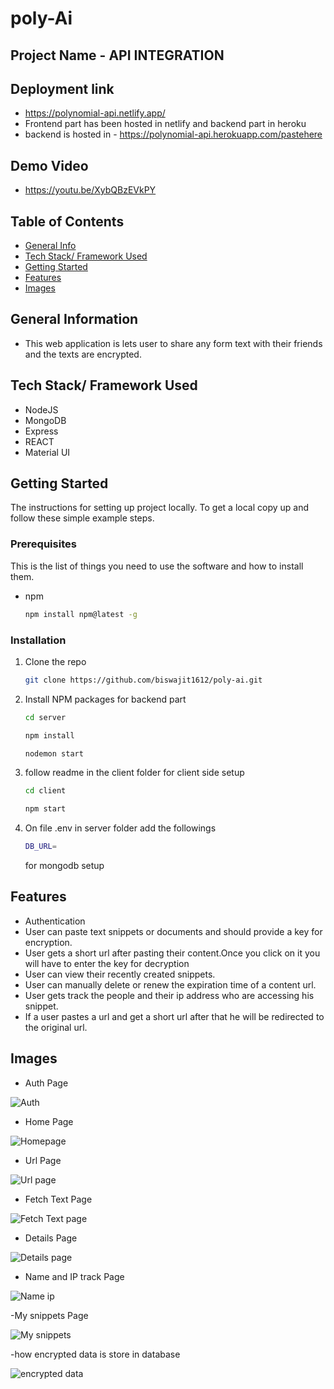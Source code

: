 # poly-Ai
## Project Name - API INTEGRATION

## Deployment link
- https://polynomial-api.netlify.app/
- Frontend part has been hosted in netlify and backend part in heroku
- backend is hosted in - https://polynomial-api.herokuapp.com/pastehere

## Demo Video

- https://youtu.be/XybQBzEVkPY

## Table of Contents

- [General Info](#general-information)
- [Tech Stack/ Framework Used](#tech-stack/-framework-used)
- [Getting Started](#Getting-Started)
- [Features](#features)
- [Images](#images)

## General Information

- This web application is lets user to share any form text with their friends and the texts are encrypted.

## Tech Stack/ Framework Used

- NodeJS
- MongoDB
- Express
- REACT
- Material UI

## Getting Started

The instructions for setting up project locally.
To get a local copy up and follow these simple example steps.

### Prerequisites

This is the list of things you need to use the software and how to install them.

- npm
  ```sh
  npm install npm@latest -g
  ```

### Installation

1. Clone the repo
   ```sh
   git clone https://github.com/biswajit1612/poly-ai.git
   ```
2. Install NPM packages for backend part

   ```sh
   cd server
   ```

   ```sh
   npm install
   ```

   ```sh
   nodemon start
   ```

3. follow readme in the client folder for client side setup

   ```sh
   cd client
   ```
   ```sh
   npm start
   ```

4. On file .env in server folder add the followings
   ```sh
   DB_URL=
   ```
   for mongodb setup

## Features
- Authentication
- User can paste text snippets or documents and should provide a key for encryption.
- User gets a short url after pasting their content.Once you click on it you will have to enter the key for decryption
- User can view their recently created snippets.
- User can manually delete or renew the expiration time of a content url.
- User gets track the people and their ip address who are accessing his snippet.
- If a user pastes a url and get a short url after that he will be redirected to the original url.

## Images

- Auth Page

![Auth](https://user-images.githubusercontent.com/66401984/154605250-1b9bf053-7155-4add-839f-bb2980d2df32.png)

- Home Page

![Homepage](https://user-images.githubusercontent.com/66401984/154605304-2a1ecd50-6a74-4f49-829d-2b8944840763.png)


- Url Page

![Url page](https://user-images.githubusercontent.com/66401984/154605354-d017d267-e046-4f06-b1c2-0bcc4f532eaa.png)

- Fetch Text Page

![Fetch Text page](https://user-images.githubusercontent.com/66401984/154605394-594fd55b-5517-45c9-a696-ab63d3e93158.png)

- Details Page

![Details page](https://user-images.githubusercontent.com/66401984/154605417-228124d0-9a21-481c-88ea-7ecf958a0086.png)

- Name and IP track Page

![Name ip](https://user-images.githubusercontent.com/66401984/154605508-250558f4-fb9b-4c1a-8047-ec5970446301.png)

-My snippets Page


![My snippets](https://user-images.githubusercontent.com/66401984/154605554-c9daaaf2-237d-46af-bf10-b201f67c3926.png)

-how encrypted data is store in database

![encrypted data](https://user-images.githubusercontent.com/66401984/154615279-293f8d11-7b3e-445e-8bb4-ba51eb78e4c4.png)
